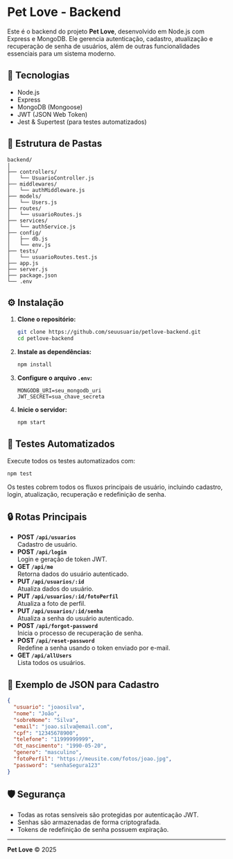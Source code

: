# Pet Love - Backend

Este é o backend do projeto **Pet Love**, desenvolvido em Node.js com Express e MongoDB. Ele gerencia autenticação, cadastro, atualização e recuperação de senha de usuários, além de outras funcionalidades essenciais para um sistema moderno.

## 🚀 Tecnologias

- Node.js
- Express
- MongoDB (Mongoose)
- JWT (JSON Web Token)
- Jest & Supertest (para testes automatizados)

## 📁 Estrutura de Pastas

```
backend/
│
├── controllers/
│   └── UsuarioController.js
├── middlewares/
│   └── authMiddleware.js
├── models/
│   └── Users.js
├── routes/
│   └── usuarioRoutes.js
├── services/
│   └── authService.js
├── config/
│   ├── db.js
│   └── env.js
├── tests/
│   └── usuarioRoutes.test.js
├── app.js
├── server.js
├── package.json
└── .env
```

## ⚙️ Instalação

1. **Clone o repositório:**
   ```bash
   git clone https://github.com/seuusuario/petlove-backend.git
   cd petlove-backend
   ```

2. **Instale as dependências:**
   ```bash
   npm install
   ```

3. **Configure o arquivo `.env`:**
   ```
   MONGODB_URI=seu_mongodb_uri
   JWT_SECRET=sua_chave_secreta
   ```

4. **Inicie o servidor:**
   ```bash
   npm start
   ```

## 🧪 Testes Automatizados

Execute todos os testes automatizados com:
```bash
npm test
```
Os testes cobrem todos os fluxos principais de usuário, incluindo cadastro, login, atualização, recuperação e redefinição de senha.

## 🔒 Rotas Principais

- **POST `/api/usuarios`**  
  Cadastro de usuário.
- **POST `/api/login`**  
  Login e geração de token JWT.
- **GET `/api/me`**  
  Retorna dados do usuário autenticado.
- **PUT `/api/usuarios/:id`**  
  Atualiza dados do usuário.
- **PUT `/api/usuarios/:id/fotoPerfil`**  
  Atualiza a foto de perfil.
- **PUT `/api/usuarios/:id/senha`**  
  Atualiza a senha do usuário autenticado.
- **POST `/api/forgot-password`**  
  Inicia o processo de recuperação de senha.
- **POST `/api/reset-password`**  
  Redefine a senha usando o token enviado por e-mail.
- **GET `/api/allUsers`**  
  Lista todos os usuários.

## 📄 Exemplo de JSON para Cadastro

```json
{
  "usuario": "joaosilva",
  "nome": "João",
  "sobreNome": "Silva",
  "email": "joao.silva@email.com",
  "cpf": "12345678900",
  "telefone": "11999999999",
  "dt_nascimento": "1990-05-20",
  "genero": "masculino",
  "fotoPerfil": "https://meusite.com/fotos/joao.jpg",
  "password": "senhaSegura123"
}
```

## 🛡️ Segurança

- Todas as rotas sensíveis são protegidas por autenticação JWT.
- Senhas são armazenadas de forma criptografada.
- Tokens de redefinição de senha possuem expiração.

---

**Pet Love** © 2025